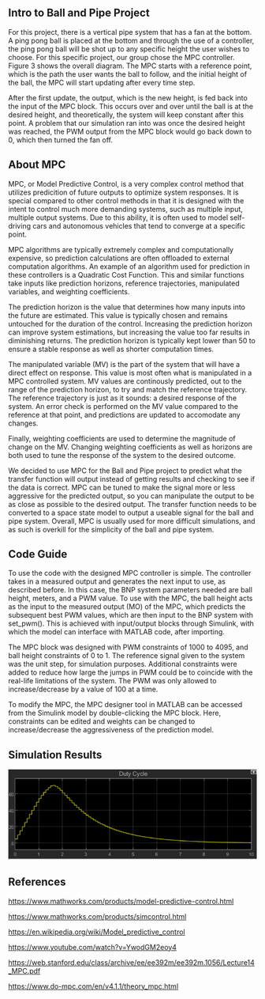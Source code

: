 ## Intro to Ball and Pipe Project
  For this project, there is a vertical pipe system that has a fan at the bottom. A ping pong ball is placed at the bottom and through the use of a controller, the ping pong ball will be shot up to any specific height the user wishes to choose. For this specific project, our group chose the MPC controller. Figure 3 shows the overall diagram. The MPC starts with a reference point, which is the path the user wants the ball to follow, and the initial height of the ball, the MPC will start updating after every time step. 
  
  After the first update, the output, which is the new height, is fed back into the input of the MPC block. This occurs over and over until the ball is at the desired height, and theoretically, the system will keep constant after this point. A problem that our simulation ran into was once the desired height was reached, the PWM output from the MPC block would go back down to 0, which then turned the fan off. 

## About MPC 
  MPC, or Model Predictive Control, is a very complex control method that utilizes predicition of future outputs to optimize system responses. It is special compared to other control methods in that it is designed with the intent to control much more demanding systems, such as multiple input, multiple output systems. Due to this ability, it is often used to model self-driving cars and autonomous vehicles that tend to converge at a specific point.
  
  MPC algorithms are typically extremely complex and computationally expensive, so prediction calculations are often offloaded to external computation algorithms. An example of an algorithm used for prediction in these controllers is a Quadratic Cost Function. This and similar functions take inputs like prediction horizons, reference trajectories, manipulated variables, and weighting coefficients.
  
  The prediction horizon is the value that determines how many inputs into the future are estimated. This value is typically chosen and remains untouched for the duration of the control. Increasing the prediction horizon can improve system estimations, but increasing the value too far results in diminishing returns. The prediction horizon is typically kept lower than 50 to ensure a stable response as well as shorter computation times.
  
  The manipulated variable (MV) is the part of the system that will have a direct effect on response. This value is most often what is manipulated in a MPC controlled system. MV values are continously predicted, out to the range of the prediction horizon, to try and match the reference trajectory. The reference trajectory is just as it sounds: a desired response of the system. An error check is performed on the MV value compared to the reference at that point, and predictions are updated to accomodate any changes.
  
  Finally, weighting coefficients are used to determine the magnitude of change on the MV. Changing weighting coefficients as well as horizons are both used to tune the response of the system to the desired outcome.
  
  We decided to use MPC for the Ball and Pipe project to predict what the transfer function will output instead of getting results and checking to see if the data is correct. MPC can be tuned to make the signal more or less aggressive for the predicted output, so you can manipulate the output to be as close as possible to the desired output. The transfer function needs to be converted to a space state model to output a useable signal for the ball and pipe system. Overall, MPC is usually used for more difficult simulations, and as such is overkill for the simplicity of the ball and pipe system.

## Code Guide
  To use the code with the designed MPC controller is simple. The controller takes in a measured output and generates the next input to use, as described before. In this case, the BNP system parameters needed are ball height, meters, and a PWM value. To use with the MPC, the ball height acts as the input to the measured output (MO) of the MPC, which predicts the subsequent best PWM values, which are then input to the BNP system with set_pwm(). This is achieved with input/output blocks through Simulink, with which the model can interface with MATLAB code, after importing. 

  The MPC block was designed with PWM constraints of 1000 to 4095, and ball height constraints of 0 to 1. The reference signal given to the system was the unit step, for simulation purposes. Additional constraints were added to reduce how large the jumps in PWM could be to coincide with the real-life limitations of the system. The PWM was only allowed to increase/decrease by a value of 100 at a time.

  To modify the MPC, the MPC designer tool in MATLAB can be accessed from the Simulink model by double-clicking the MPC block. Here, constraints can be edited and weights can be changed to increase/decrease the aggressiveness of the prediction model.

## Simulation Results

![Figure 1](/figure1.png)

## References
https://www.mathworks.com/products/model-predictive-control.html 

https://www.mathworks.com/products/simcontrol.html 

https://en.wikipedia.org/wiki/Model_predictive_control

https://www.youtube.com/watch?v=YwodGM2eoy4

https://web.stanford.edu/class/archive/ee/ee392m/ee392m.1056/Lecture14_MPC.pdf

https://www.do-mpc.com/en/v4.1.1/theory_mpc.html

